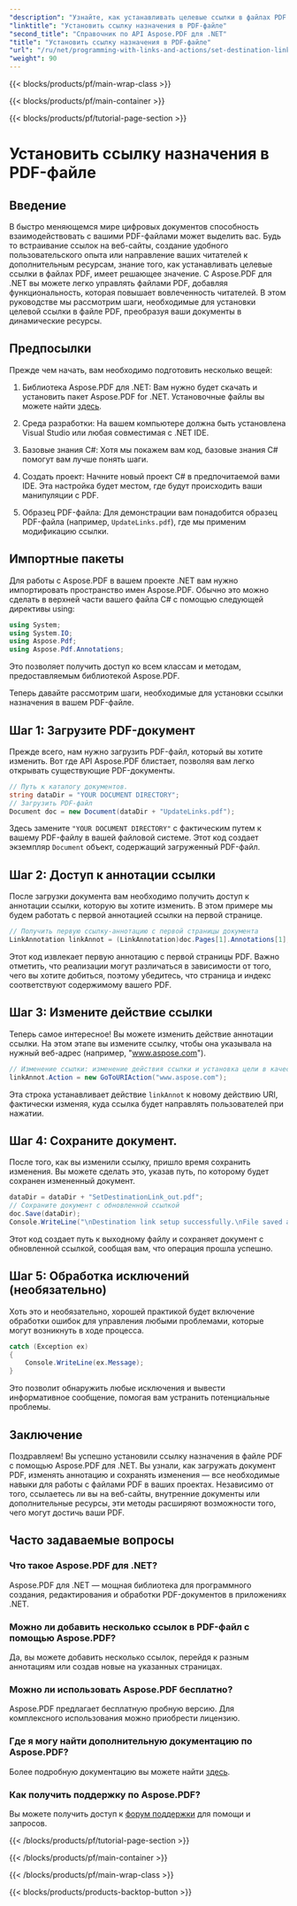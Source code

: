 ```yaml
---
"description": "Узнайте, как устанавливать целевые ссылки в файлах PDF с помощью Aspose.PDF для .NET. Пошаговое руководство по повышению интерактивности PDF."
"linktitle": "Установить ссылку назначения в PDF-файле"
"second_title": "Справочник по API Aspose.PDF для .NET"
"title": "Установить ссылку назначения в PDF-файле"
"url": "/ru/net/programming-with-links-and-actions/set-destination-link/"
"weight": 90
---
```


{{< blocks/products/pf/main-wrap-class >}}

{{< blocks/products/pf/main-container >}}

{{< blocks/products/pf/tutorial-page-section >}}

# Установить ссылку назначения в PDF-файле

## Введение

В быстро меняющемся мире цифровых документов способность взаимодействовать с вашими PDF-файлами может выделить вас. Будь то встраивание ссылок на веб-сайты, создание удобного пользовательского опыта или направление ваших читателей к дополнительным ресурсам, знание того, как устанавливать целевые ссылки в файлах PDF, имеет решающее значение. С Aspose.PDF для .NET вы можете легко управлять файлами PDF, добавляя функциональность, которая повышает вовлеченность читателей. В этом руководстве мы рассмотрим шаги, необходимые для установки целевой ссылки в файле PDF, преобразуя ваши документы в динамические ресурсы.

## Предпосылки

Прежде чем начать, вам необходимо подготовить несколько вещей:

1. Библиотека Aspose.PDF для .NET:
   Вам нужно будет скачать и установить пакет Aspose.PDF for .NET. Установочные файлы вы можете найти [здесь](https://releases.aspose.com/pdf/net/).

2. Среда разработки:
   На вашем компьютере должна быть установлена Visual Studio или любая совместимая с .NET IDE.

3. Базовые знания C#:
   Хотя мы покажем вам код, базовые знания C# помогут вам лучше понять шаги.

4. Создать проект:
   Начните новый проект C# в предпочитаемой вами IDE. Эта настройка будет местом, где будут происходить ваши манипуляции с PDF.

5. Образец PDF-файла:
   Для демонстрации вам понадобится образец PDF-файла (например, `UpdateLinks.pdf`), где мы применим модификацию ссылки.

## Импортные пакеты

Для работы с Aspose.PDF в вашем проекте .NET вам нужно импортировать пространство имен Aspose.PDF. Обычно это можно сделать в верхней части вашего файла C# с помощью следующей директивы using:

```csharp
using System;
using System.IO;
using Aspose.Pdf;
using Aspose.Pdf.Annotations;
```

Это позволяет получить доступ ко всем классам и методам, предоставляемым библиотекой Aspose.PDF.

Теперь давайте рассмотрим шаги, необходимые для установки ссылки назначения в вашем PDF-файле.

## Шаг 1: Загрузите PDF-документ

Прежде всего, нам нужно загрузить PDF-файл, который вы хотите изменить. Вот где API Aspose.PDF блистает, позволяя вам легко открывать существующие PDF-документы.

```csharp
// Путь к каталогу документов.
string dataDir = "YOUR DOCUMENT DIRECTORY";
// Загрузить PDF-файл
Document doc = new Document(dataDir + "UpdateLinks.pdf");
```

Здесь замените `"YOUR DOCUMENT DIRECTORY"` с фактическим путем к вашему PDF-файлу в вашей файловой системе. Этот код создает экземпляр `Document` объект, содержащий загруженный PDF-файл.

## Шаг 2: Доступ к аннотации ссылки

После загрузки документа вам необходимо получить доступ к аннотации ссылки, которую вы хотите изменить. В этом примере мы будем работать с первой аннотацией ссылки на первой странице.

```csharp
// Получить первую ссылку-аннотацию с первой страницы документа
LinkAnnotation linkAnnot = (LinkAnnotation)doc.Pages[1].Annotations[1];
```

Этот код извлекает первую аннотацию с первой страницы PDF. Важно отметить, что реализации могут различаться в зависимости от того, чего вы хотите добиться, поэтому убедитесь, что страница и индекс соответствуют содержимому вашего PDF.

## Шаг 3: Измените действие ссылки

Теперь самое интересное! Вы можете изменить действие аннотации ссылки. На этом этапе вы измените ссылку, чтобы она указывала на нужный веб-адрес (например, "www.aspose.com").

```csharp
// Изменение ссылки: изменение действия ссылки и установка цели в качестве веб-адреса
linkAnnot.Action = new GoToURIAction("www.aspose.com");
```

Эта строка устанавливает действие `linkAnnot` к новому действию URI, фактически изменяя, куда ссылка будет направлять пользователей при нажатии.

## Шаг 4: Сохраните документ.

После того, как вы изменили ссылку, пришло время сохранить изменения. Вы можете сделать это, указав путь, по которому будет сохранен измененный документ.

```csharp
dataDir = dataDir + "SetDestinationLink_out.pdf";
// Сохраните документ с обновленной ссылкой
doc.Save(dataDir);
Console.WriteLine("\nDestination link setup successfully.\nFile saved at " + dataDir);
```

Этот код создает путь к выходному файлу и сохраняет документ с обновленной ссылкой, сообщая вам, что операция прошла успешно.

## Шаг 5: Обработка исключений (необязательно)

Хоть это и необязательно, хорошей практикой будет включение обработки ошибок для управления любыми проблемами, которые могут возникнуть в ходе процесса.

```csharp
catch (Exception ex)
{
    Console.WriteLine(ex.Message);
}
```

Это позволит обнаружить любые исключения и вывести информативное сообщение, помогая вам устранить потенциальные проблемы.

## Заключение

Поздравляем! Вы успешно установили ссылку назначения в файле PDF с помощью Aspose.PDF для .NET. Вы узнали, как загружать документ PDF, изменять аннотацию и сохранять изменения — все необходимые навыки для работы с файлами PDF в ваших проектах. Независимо от того, ссылаетесь ли вы на веб-сайты, внутренние документы или дополнительные ресурсы, эти методы расширяют возможности того, чего могут достичь ваши PDF.

## Часто задаваемые вопросы

### Что такое Aspose.PDF для .NET?
Aspose.PDF для .NET — мощная библиотека для программного создания, редактирования и обработки PDF-документов в приложениях .NET.

### Можно ли добавить несколько ссылок в PDF-файл с помощью Aspose.PDF?
Да, вы можете добавить несколько ссылок, перейдя к разным аннотациям или создав новые на указанных страницах.

### Можно ли использовать Aspose.PDF бесплатно?
Aspose.PDF предлагает бесплатную пробную версию. Для комплексного использования можно приобрести лицензию.

### Где я могу найти дополнительную документацию по Aspose.PDF?
Более подробную документацию вы можете найти [здесь](https://reference.aspose.com/pdf/net/).

### Как получить поддержку по Aspose.PDF?
Вы можете получить доступ к [форум поддержки](https://forum.aspose.com/c/pdf/10) для помощи и запросов.

{{< /blocks/products/pf/tutorial-page-section >}}

{{< /blocks/products/pf/main-container >}}

{{< /blocks/products/pf/main-wrap-class >}}

{{< blocks/products/products-backtop-button >}}
